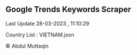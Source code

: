 

## Google Trends Keywords Scraper 
 
Last Update 28-03-2023 , 11:10:29

Country List :
VIETNAM.json



© Abdul Muttaqin 
